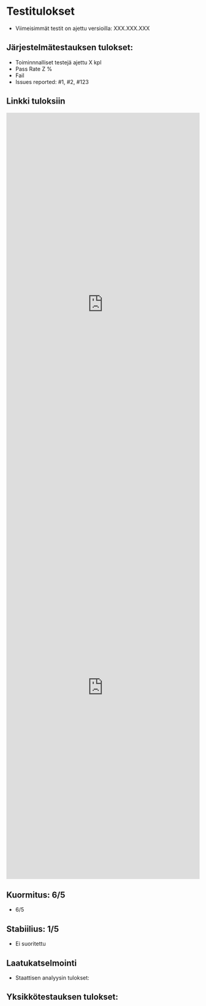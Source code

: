 # Testitulokset


* Viimeisimmät testit on ajettu versioilla: XXX.XXX.XXX


## Järjestelmätestauksen tulokset:

* Toiminnnalliset testejä ajettu X kpl
* Pass Rate Z %
* Fail 
* Issues reported: #1, #2, #123 

## Linkki tuloksiin

<iframe height="1000" src="http://testlink.labranet.jamk.fi/testlink/lnl.php?apikey=24dd003aac8457938e1778808d65efe331b422290d02d734fe503a60dcf3d01b&tproject_id=2&tplan_id=664&type=charts_basic" style="border: currentColor; border-image: none;" width="100%"></iframe>


<iframe height="1000" src="http://testlink.labranet.jamk.fi/testlink/lib/results/resultsByStatus.php?type=f&apikey=24dd003aac8457938e1778808d65efe331b422290d02d734fe503a60dcf3d01b&tproject_id=2&tplan_id=664&format=0" style="border: currentColor; border-image: none;" width="100%"></iframe>

## Kuormitus: 6/5

* 6/5

## Stabiilius: 1/5

* Ei suoritettu

## Laatukatselmointi

* Staattisen analyysin tulokset:

## Yksikkötestauksen tulokset:
